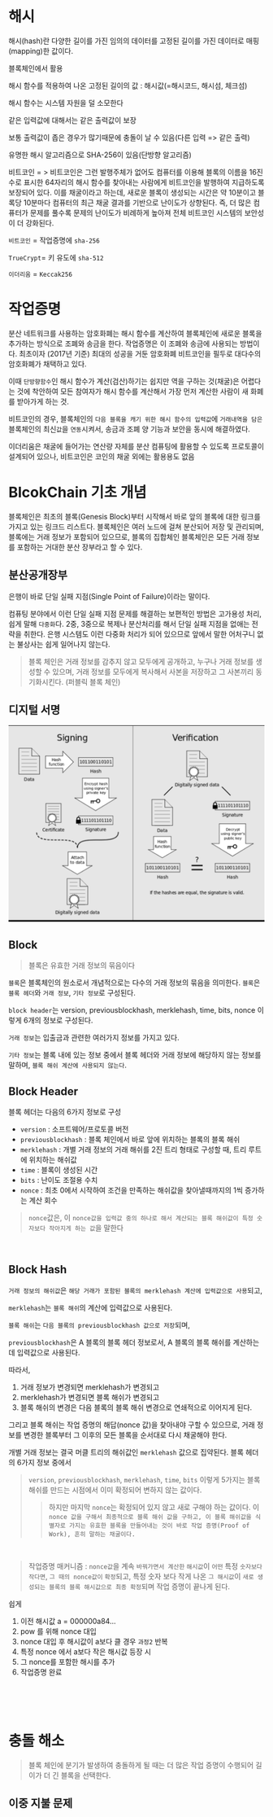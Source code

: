 # 해시

해시(hash)란 다양한 길이를 가진 임의의 데이터를 고정된 길이를 가진 데이터로 매핑(mapping)한 값이다. 

블록체인에서 활용

해시 함수를 적용하여 나온 고정된 길이의 값 : 해시값(=해시코드, 해시섬, 체크섬)

해시 함수는 시스템 자원을 덜 소모한다

같은 입력값에 대해서는 같은 출력값이 보장

보통 출력값이 좁은 경우가 많기때문에 충돌이 날 수 있음(다른 입력 => 같은 출력)

유명한 해시 알고리즘으로 SHA-256이 있음(단방향 알고리즘)

비트코인 = >  비트코인은 그런 발행주체가 없어도 컴퓨터를 이용해 블록의 이름을 16진수로 표시한 64자리의 해시 함수를 찾아내는 사람에게 비트코인을 발행하여 지급하도록 보장되어 있다. 이를 채굴이라고 하는데, 새로운 블록이 생성되는 시간은 약 10분이고 블록당 10분마다 컴퓨터의 최근 채굴 결과를 기반으로 난이도가 상향된다. 즉, 더 많은 컴퓨터가 문제를 풀수록 문제의 난이도가 비례하게 높아져 전체 비트코인 시스템의 보안성이 더 강화된다.

`비트코인` = 작업증명에 `sha-256`

`TrueCrypt`= 키 유도에 `sha-512`

`이더리움` = `Keccak256`


# 작업증명
분산 네트워크를 사용하는 암호화폐는 해시 함수를 계산하여 블록체인에 새로운 블록을 추가하는 방식으로 조폐와 송금을 한다. 작업증명은 이 조폐와 송금에 사용되는 방법이다. 최초이자 (2017년 기준) 최대의 성공을 거둔 암호화폐 비트코인을 필두로 대다수의 암호화폐가 채택하고 있다.

이때 `단방향함수`인 해시 함수가 계산(검산)하기는 쉽지만  역을 구하는 것(채굴)은 어렵다는 것에 착안하여 모든 참여자가 해시 함수를 계산해서 가장 먼저 계산한 사람이 새 화폐를 받아가게 하는 것.

 비트코인의 경우, 블록체인의 `다음 블록을 캐기 위한 해시 함수의 입력값`에 `거래내역을 담은` 블록체인의 최신`값`을 `연동`시켜서, 송금과 조폐 양 기능과 보안을 동시에 해결하였다.

 이더리움은 채굴에 들어가는 연산량 자체를 분산 컴퓨팅에 활용할 수 있도록 프로토콜이 설계되어 있으나, 비트코인은 코인의 채굴 외에는 활용용도 없음 

 # BlcokChain 기초 개념

블록체인은 최초의 블록(Genesis Block)부터 시작해서 바로 앞의 블록에 대한 링크를 가지고 있는 링크드 리스트다. 블록체인은 여러 노드에 걸쳐 분산되어 저장 및 관리되며, 블록에는 거래 정보가 포함되어 있으므로, 블록의 집합체인 블록체인은 모든 거래 정보를 포함하는 거대한 분산 장부라고 할 수 있다.

## 분산공개장부
은행이 바로 단일 실패 지점(Single Point of Failure)이라는 말이다. 

컴퓨팅 분야에서 이런 단일 실패 지점 문제를 해결하는 보편적인 방법은 고가용성 처리, 쉽게 말해 `다중화`다. 2중, 3중으로 복제나 분산처리를 해서 단일 실패 지점을 없애는 전략을 취한다. 은행 시스템도 이런 다중화 처리가 되어 있으므로 앞에서 말한 어처구니 없는 불상사는 쉽게 일어나지 않는다.

> 블록 체인은 거래 정보를 감추지 않고 모두에게 공개하고, 누구나 거래 정보를 생성할 수 있으며, 거래 정보를 모두에게 복사해서 사본을 저장하고 그 사본끼리 동기화시킨다. (퍼블릭 블록 체인)

## 디지털 서명
![](2022-01-30-16-06-39.png)

## Block
> 블록은 유효한 거래 정보의 묶음이다

`블록`은 블록체인의 원소로서 개념적으로는 다수의 거래 정보의 묶음을 의미한다.
`블록`은 `블록 헤더`와 `거래 정보`, `기타 정보`로 구성된다.

`block header`는 version, previousblockhash, merklehash, time, bits, nonce 이렇게 6개의 정보로 구성된다.

`거래 정보`는 입출금과 관련한 여러가지 정보를 가지고 있다.

`기타 정보`는 블록 내에 있는 정보 중에서 블록 헤더와 거래 정보에 해당하지 않는 정보를 말하며, `블록 해쉬 계산에 사용되지 않는다`.


## Block Header
블록 헤더는 다음의 6가지 정보로 구성


- `version` : 소프트웨어/프로토콜 버전
- `previousblockhash` : 블록 체인에서 바로 앞에 위치하는 블록의 블록 해쉬
- `merklehash` : 개별 거래 정보의 거래 해쉬를 2진 트리 형태로 구성할 때, 트리 루트에 위치하는 해쉬값
- `time` : 블록이 생성된 시간
- `bits` : 난이도 조절용 수치
- `nonce` : 최초 0에서 시작하여 조건을 만족하는 해쉬값을 찾아낼때까지의 1씩 증가하는 계산 회수 

> `nonce`값은, 이 `nonce값을 입력값 중의 하나로 해서 계산되는 블록 해쉬값이 특정 숫자보다 작아지게 하는 값`을 말한다

<br/>

## Block Hash

`거래 정보의 해쉬값`은 `해당 거래가 포함된 블록의 merklehash 계산에 입력값으로 사용`되고, 

`merklehash`는 `블록 해쉬`의 계산에 입력값으로 사용된다. 

`블록 해쉬`는 `다음 블록의 previousblockhash 값으로 저장`되며, 

`previousblockhash`은 A 블록의 블록 헤더 정보로서, A 블록의 블록 해쉬를 계산하는데 입력값으로 사용된다.

따라서, 
1. 거래 정보가 변경되면 merklehash가 변경되고 
2. merklehash가 변경되면 블록 해쉬가 변경되고 
3. 블록 해쉬의 변경은 다음 블록의 블록 해쉬 변경으로 연쇄적으로 이어지게 된다. 

그리고 블록 해쉬는 작업 증명의 해답(nonce 값)을 찾아내야 구할 수 있으므로, 거래 정보를 변경한 블록부터 그 이후의 모든 블록을 순서대로 다시 채굴해야 한다.

개별 거래 정보는 결국 머클 트리의 해쉬값인 `merklehash` 값으로 집약된다. 블록 헤더의 6가지 정보 중에서 
> `version`, `previousblockhash`, `merklehash`, `time`, `bits` 이렇게 5가지는 블록 해쉬를 만드는 시점에서 이미 확정되어 변하지 않는 값이다. 
>> 하지만 마지막 `nonce`는 확정되어 있지 않고 새로 구해야 하는 값이다. 이 `nonce 값을 구해서 최종적으로 블록 해쉬 값을 구하고, 이 블록 해쉬값을 식별자로 가지는 유효한 블록을 만들어내는 것이 바로 작업 증명(Proof of Work), 흔히 말하는 채굴이다.`

<br/>

> 작업증명 매커니즘 : `nonce값`을 계속 `바꿔가면서 계산한` `해시값`이 `어떤` 특정 `숫자보다` `작다면`, `그 때의 nonce값이` `확정`되고, 특정 숫자 보다 작게 나온 `그 해시값`이 `새로 생성되는 블록의 블록 해시값으로 최종 확정`되며 작업 증명이 끝나게 된다.

쉽게
1. 이전 해시값 a = 000000a84...
2. pow 를 위해 nonce 대입 
3. nonce 대입 후 해시값이 a보다 클 경우 `과정2` 반복
4. 특정 nonce 에서 a보다 작은 해시값 등장 시 
5. 그 nonce를 포함한 해시를 추가
6. 작업증명 완료 
<br/>
<br/>
<br/>

# 충돌 해소

> 블록 체인에 분기가 발생하여 충돌하게 될 때는 더 많은 작업 증명이 수행되어 길이가 더 긴 블록을 선택한다.


## 이중 지불 문제